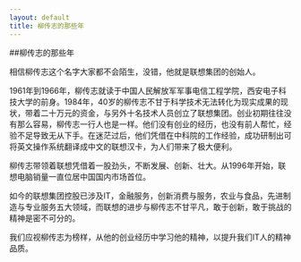 ```yaml
---
layout: default
title: 柳传志的那些年
---
```


##柳传志的那些年

相信柳传志这个名字大家都不会陌生，没错，他就是联想集团的创始人。

1961年到1966年，柳传志就读于中国人民解放军军事电信工程学院，西安电子科技大学的前身。1984年，40岁的柳传志不甘于科学技术无法转化为现实成果的现状，带着二十万元的资金，与另外十名技术人员创立了联想集团。创业初期往往没有那么容易，柳传志一行人也是一样。他们没有创业的经历，也没有前人帮忙，经验不足导致无从下手。在迷茫过后，他们凭借在中科院的工作经验，成功研制出可将英文操作系统翻译成中文的联想汉卡，为人们带来了极大便利。

柳传志带领着联想凭借着一股劲头，不断发展、创新、壮大。从1996年开始，联想电脑销量一直位居中国国内市场首位。

如今的联想集团控股已涉及IT，金融服务，创新消费与服务，农业与食品，先进制造与专业服务五大领域，而联想的进步与柳传志不甘平凡，敢于创新，敢于挑战的精神是密不可分的。

我们应视柳传志为榜样，从他的创业经历中学习他的精神，以提升我们IT人的精神品质。
